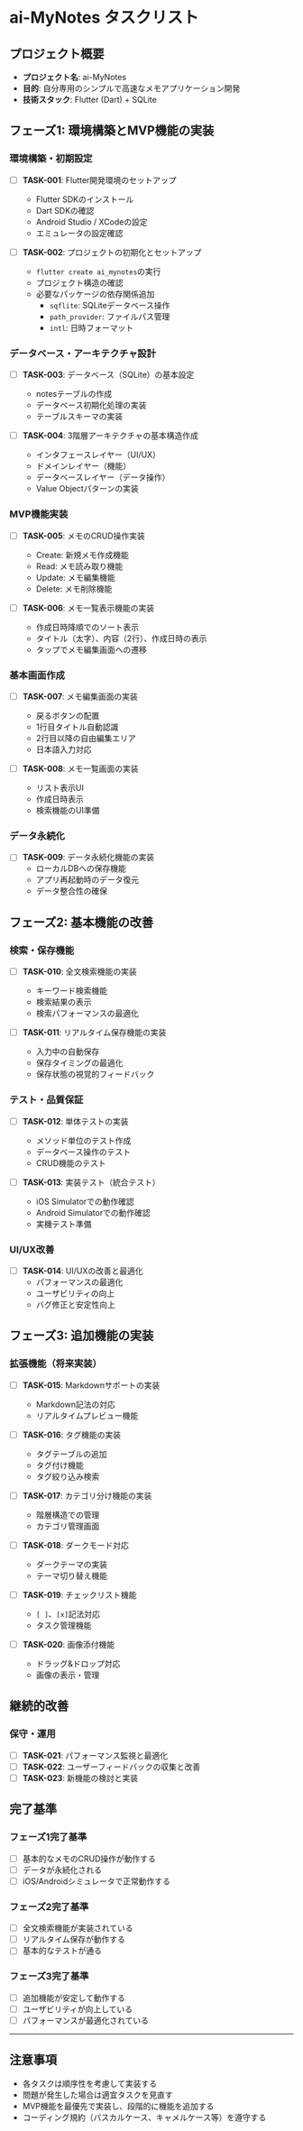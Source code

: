 # ai-MyNotes タスクリスト

## プロジェクト概要
- **プロジェクト名**: ai-MyNotes
- **目的**: 自分専用のシンプルで高速なメモアプリケーション開発
- **技術スタック**: Flutter (Dart) + SQLite

## フェーズ1: 環境構築とMVP機能の実装

### 環境構築・初期設定
- [ ] **TASK-001**: Flutter開発環境のセットアップ
  - Flutter SDKのインストール
  - Dart SDKの確認
  - Android Studio / XCodeの設定
  - エミュレータの設定確認

- [ ] **TASK-002**: プロジェクトの初期化とセットアップ
  - `flutter create ai_mynotes`の実行
  - プロジェクト構造の確認
  - 必要なパッケージの依存関係追加
    - `sqflite`: SQLiteデータベース操作
    - `path_provider`: ファイルパス管理
    - `intl`: 日時フォーマット

### データベース・アーキテクチャ設計
- [ ] **TASK-003**: データベース（SQLite）の基本設定
  - notesテーブルの作成
  - データベース初期化処理の実装
  - テーブルスキーマの実装

- [ ] **TASK-004**: 3階層アーキテクチャの基本構造作成
  - インタフェースレイヤー（UI/UX）
  - ドメインレイヤー（機能）
  - データベースレイヤー（データ操作）
  - Value Objectパターンの実装

### MVP機能実装
- [ ] **TASK-005**: メモのCRUD操作実装
  - Create: 新規メモ作成機能
  - Read: メモ読み取り機能
  - Update: メモ編集機能
  - Delete: メモ削除機能

- [ ] **TASK-006**: メモ一覧表示機能の実装
  - 作成日時降順でのソート表示
  - タイトル（太字）、内容（2行）、作成日時の表示
  - タップでメモ編集画面への遷移

### 基本画面作成
- [ ] **TASK-007**: メモ編集画面の実装
  - 戻るボタンの配置
  - 1行目タイトル自動認識
  - 2行目以降の自由編集エリア
  - 日本語入力対応

- [ ] **TASK-008**: メモ一覧画面の実装
  - リスト表示UI
  - 作成日時表示
  - 検索機能のUI準備

### データ永続化
- [ ] **TASK-009**: データ永続化機能の実装
  - ローカルDBへの保存機能
  - アプリ再起動時のデータ復元
  - データ整合性の確保

## フェーズ2: 基本機能の改善

### 検索・保存機能
- [ ] **TASK-010**: 全文検索機能の実装
  - キーワード検索機能
  - 検索結果の表示
  - 検索パフォーマンスの最適化

- [ ] **TASK-011**: リアルタイム保存機能の実装
  - 入力中の自動保存
  - 保存タイミングの最適化
  - 保存状態の視覚的フィードバック

### テスト・品質保証
- [ ] **TASK-012**: 単体テストの実装
  - メソッド単位のテスト作成
  - データベース操作のテスト
  - CRUD機能のテスト

- [ ] **TASK-013**: 実装テスト（統合テスト）
  - iOS Simulatorでの動作確認
  - Android Simulatorでの動作確認
  - 実機テスト準備

### UI/UX改善
- [ ] **TASK-014**: UI/UXの改善と最適化
  - パフォーマンスの最適化
  - ユーザビリティの向上
  - バグ修正と安定性向上

## フェーズ3: 追加機能の実装

### 拡張機能（将来実装）
- [ ] **TASK-015**: Markdownサポートの実装
  - Markdown記法の対応
  - リアルタイムプレビュー機能

- [ ] **TASK-016**: タグ機能の実装
  - タグテーブルの追加
  - タグ付け機能
  - タグ絞り込み検索

- [ ] **TASK-017**: カテゴリ分け機能の実装
  - 階層構造での管理
  - カテゴリ管理画面

- [ ] **TASK-018**: ダークモード対応
  - ダークテーマの実装
  - テーマ切り替え機能

- [ ] **TASK-019**: チェックリスト機能
  - `[ ]`、`[x]`記法対応
  - タスク管理機能

- [ ] **TASK-020**: 画像添付機能
  - ドラッグ&ドロップ対応
  - 画像の表示・管理

## 継続的改善

### 保守・運用
- [ ] **TASK-021**: パフォーマンス監視と最適化
- [ ] **TASK-022**: ユーザーフィードバックの収集と改善
- [ ] **TASK-023**: 新機能の検討と実装

## 完了基準

### フェーズ1完了基準
- [ ] 基本的なメモのCRUD操作が動作する
- [ ] データが永続化される
- [ ] iOS/Androidシミュレータで正常動作する

### フェーズ2完了基準
- [ ] 全文検索機能が実装されている
- [ ] リアルタイム保存が動作する
- [ ] 基本的なテストが通る

### フェーズ3完了基準
- [ ] 追加機能が安定して動作する
- [ ] ユーザビリティが向上している
- [ ] パフォーマンスが最適化されている

---

## 注意事項
- 各タスクは順序性を考慮して実装する
- 問題が発生した場合は適宜タスクを見直す
- MVP機能を最優先で実装し、段階的に機能を追加する
- コーディング規約（パスカルケース、キャメルケース等）を遵守する
